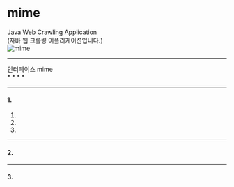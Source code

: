 # mime<br/>
Java Web Crawling Application<br/>
(자바 웹 크롤링 어플리케이션입니다.)<br/>
![mime](https://s3.ap-northeast-2.amazonaws.com/mime-application/mime-setting.PNG)
<br/>

___
인터페이스 mime<br/>
* 
* 
* 
* 

___
#### 1. <br/>
 1. <br/>
 2. <br/>
 3. <br/>
 
___

#### 2. <br/>

___

#### 3. <br/>
